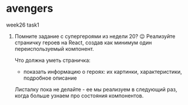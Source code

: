 # avengers
week26 task1
1. Помните задание с супергероями из недели 20? 😉 Реализуйте страничку героев на React, создав как минимум один переиспользуемый компонент. 
    
    Что должна уметь страничка: 
    
    - показать информацию о героях: их картинки, характеристики, подробное описание
    
    Листалку пока не делайте - ее мы реализуем в следующий раз, когда больше узнаем про состояния компонентов.
